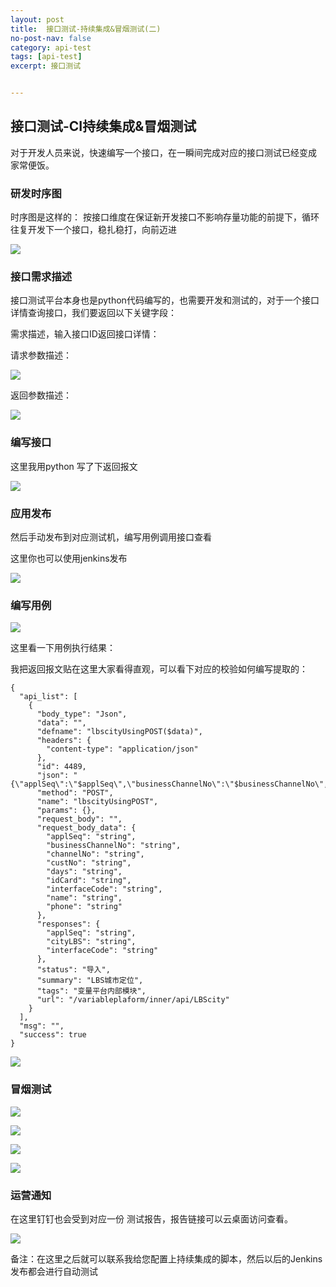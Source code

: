 ```yaml
---
layout: post
title:  接口测试-持续集成&冒烟测试(二)
no-post-nav: false
category: api-test
tags: [api-test]
excerpt: 接口测试


---
```




## 接口测试-CI持续集成&冒烟测试

对于开发人员来说，快速编写一个接口，在一瞬间完成对应的接口测试已经变成 家常便饭。

### 研发时序图

时序图是这样的： 按接口维度在保证新开发接口不影响存量功能的前提下，循环往复开发下一个接口，稳扎稳打，向前迈进

![](E:\gitlab\james-xuande.github.io\images\posts\2021-04-18\ci-smoke.png)

### 接口需求描述

接口测试平台本身也是python代码编写的，也需要开发和测试的，对于一个接口详情查询接口，我们要返回以下关键字段：

需求描述，输入接口ID返回接口详情：

请求参数描述：

![](E:\gitlab\james-xuande.github.io\images\posts\2021-04-18\api-requestid.png)

返回参数描述：

![](E:\gitlab\james-xuande.github.io\images\posts\2021-04-18\api-requestdata-responses.png)



### 编写接口

这里我用python 写了下返回报文

![](E:\gitlab\james-xuande.github.io\images\posts\2021-04-18\api-code.png)

### 应用发布

然后手动发布到对应测试机，编写用例调用接口查看

这里你也可以使用jenkins发布

![](E:\gitlab\james-xuande.github.io\images\posts\2021-04-18\deploy-code.png)



### 编写用例



![](E:\gitlab\james-xuande.github.io\images\posts\2021-04-18\case-validate.png)



这里看一下用例执行结果：

我把返回报文贴在这里大家看得直观，可以看下对应的校验如何编写提取的：

```
{
  "api_list": [
    {
      "body_type": "Json",
      "data": "",
      "defname": "lbscityUsingPOST($data)",
      "headers": {
        "content-type": "application/json"
      },
      "id": 4489,
      "json": "{\"applSeq\":\"$applSeq\",\"businessChannelNo\":\"$businessChannelNo\",\"channelNo\":\"$channelNo\",\"custNo\":\"$custNo\",\"days\":\"$days\",\"idCard\":\"$idCard\",\"interfaceCode\":\"$interfaceCode\",\"name\":\"$name\",\"phone\":\"$phone\"}",
      "method": "POST",
      "name": "lbscityUsingPOST",
      "params": {},
      "request_body": "",
      "request_body_data": {
        "applSeq": "string",
        "businessChannelNo": "string",
        "channelNo": "string",
        "custNo": "string",
        "days": "string",
        "idCard": "string",
        "interfaceCode": "string",
        "name": "string",
        "phone": "string"
      },
      "responses": {
        "applSeq": "string",
        "cityLBS": "string",
        "interfaceCode": "string"
      },
      "status": "导入",
      "summary": "LBS城市定位",
      "tags": "变量平台内部模块",
      "url": "/variableplaform/inner/api/LBScity"
    }
  ],
  "msg": "",
  "success": true
}

```

![](E:\gitlab\james-xuande.github.io\images\posts\2021-04-18\validate_report.png)



### 冒烟测试

![](E:\gitlab\james-xuande.github.io\images\posts\2021-04-18\smoke-test.png)

![](E:\gitlab\james-xuande.github.io\images\posts\2021-04-18\jenkins-build.png)

![](E:\gitlab\james-xuande.github.io\images\posts\2021-04-18\jenkins_build_console.png)

![](E:\gitlab\james-xuande.github.io\images\posts\2021-04-18\build-all-repost.png)

### 运营通知



在这里钉钉也会受到对应一份 测试报告，报告链接可以云桌面访问查看。

![](E:\gitlab\james-xuande.github.io\images\posts\2021-04-18\钉钉-report.jpg)

备注：在这里之后就可以联系我给您配置上持续集成的脚本，然后以后的Jenkins发布都会进行自动测试
